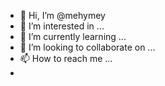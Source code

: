 - 👋 Hi, I’m @mehymey
- 👀 I’m interested in ...
- 🌱 I’m currently learning ...
- 💞️ I’m looking to collaborate on ...
- 📫 How to reach me ...
-  
<!---
mehymey/mehymey is a ✨ special ✨ repository because its `README.md` (this file) appears on your GitHub profile.
You can click the Preview link to take a look at your changes.
--->

